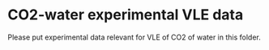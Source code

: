 # CO2-water experimental VLE data
Please put experimental data relevant for VLE of CO2 of water in this folder.
